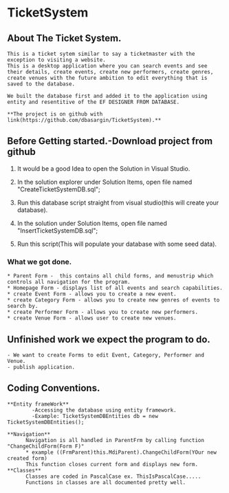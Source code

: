 # TicketSystem

## About The Ticket System.

    This is a ticket sytem similar to say a ticketmaster with the exception to visiting a website.
    This is a desktop application where you can search events and see their details, create events, create new performers, create genres,
    create venues with the future ambition to edit everything that is saved to the database.
    
    We built the database first and added it to the application using entity and resentitive of the EF DESIGNER FROM DATABASE. 

	**The project is on github with link(https://github.com/dbasargin/TicketSystem).**
 
## Before Getting started.-Download project from github
	
   1) It would be a good Idea to open the Solution in Visual Studio.

   2) In the solution explorer under Solution Items, open file named "CreateTicketSystemDB.sql";

   3) Run this database script straight from visual studio(this will create your database).
   
   4) In the solution under Solution Items, open file named "InsertTicketSystemDB.sql";

   5) Run this script(This will populate your database with some seed data).
   
### What we got done.
    * Parent Form -  this contains all child forms, and menustrip which controls all navigation for the program.	
    * Homepage Form - displays list of all events and search capabilities.
    * create Event Form - allows you to create a new event.
    * create Category Form - allows you to create new genres of events to search by.
    * create Performer Form - allows you to create new performers.
    * create Venue Form - allows user to create new venues.
    
## Unfinished work we expect the program to do.
    - We want to create Forms to edit Event, Category, Performer and Venue.
    - publish application.
    
## Coding Conventions.

    **Entity frameWork**
			-Accessing the database using entity framework.
			-Example: TicketSystemDBEntities db = new TicketSystemDBEntities();
    
    **Navigation**
          Navigation is all handled in ParentFrm by calling function "ChangeChildForm(Form F)"
          * example ((FrmParent)this.MdiParent).ChangeChildForm(YOur new created form)
          This function closes current form and displays new form.
    **Classes**
          Classes are coded in PascalCase ex. ThisIsPascalCase.....
          Functions in classes are all documented pretty well.
